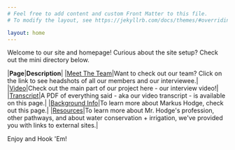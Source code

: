 ```yaml
---
# Feel free to add content and custom Front Matter to this file.
# To modify the layout, see https://jekyllrb.com/docs/themes/#overriding-theme-defaults

layout: home
---
```


Welcome to our site and homepage! Curious about the site setup? Check out the mini directory below.

|**Page**|**Description**|
|[Meet The Team](/biowebsite/team/)|Want to check out our team? Click on the link to see headshots of all our members and our interviewee.|
|[Video](/biowebsite/video/)|Check out the main part of our project here - our interview video!|
|[Transcript](/biowebsite/transcript/)|A PDF of everything said - aka our video transcript - is available on this page.|
|[Background Info](/biowebsite/background/)|To learn more about Markus Hodge, check out this page.|
|[Resources](/biowebsite/resources/)|To learn more about Mr. Hodge's profession, other pathways, and about water conservation + irrigation, we've provided you with links to external sites.|

Enjoy and Hook 'Em!
